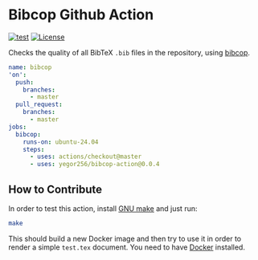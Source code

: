 # Bibcop Github Action

[![test](https://github.com/yegor256/bibcop-action/actions/workflows/test.yml/badge.svg)](https://github.com/yegor256/bibcop-action/actions/workflows/test.yml)
[![License](https://img.shields.io/badge/license-MIT-green.svg)](https://github.com/yegor256/bibcop-action/blob/master/LICENSE.txt)

Checks the quality of all BibTeX `.bib` files in the repository, using [bibcop].

```yaml
name: bibcop
'on':
  push:
    branches:
      - master
  pull_request:
    branches:
      - master
jobs:
  bibcop:
    runs-on: ubuntu-24.04
    steps:
      - uses: actions/checkout@master
      - uses: yegor256/bibcop-action@0.0.4
```

## How to Contribute

In order to test this action, install [GNU make] and just run:

```bash
make
```

This should build a new Docker image and then try to use it
in order to render a simple `test.tex` document. You need to have
[Docker] installed.

[bibcop]: https://github.com/yegor256/bibcop
[GNU make]: https://www.gnu.org/software/make/
[Docker]: https://docs.docker.com/get-docker/
